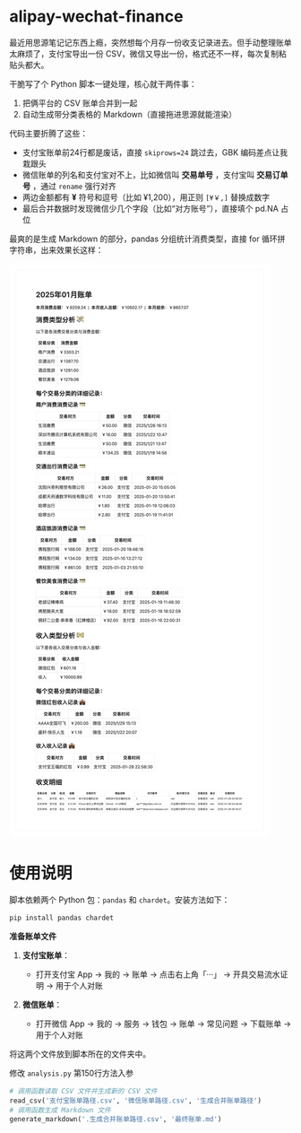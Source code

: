 # alipay-wechat-finance
最近用思源笔记记东西上瘾，突然想每个月存一份收支记录进去。但手动整理账单太麻烦了，支付宝导出一份 CSV，微信又导出一份，格式还不一样，每次复制粘贴头都大。

干脆写了个 Python 脚本一键处理，核心就干两件事：  
1. 把俩平台的 CSV 账单合并到一起
2. 自动生成带分类表格的 Markdown（直接拖进思源就能渲染）

代码主要折腾了这些：  
- 支付宝账单前24行都是废话，直接 `skiprows=24` 跳过去，GBK 编码差点让我栽跟头
- 微信账单的列名和支付宝对不上，比如微信叫 **交易单号** ，支付宝叫 **交易订单号** ，通过 `rename` 强行对齐
- 两边金额都有 **¥** 符号和逗号（比如 ¥1,200），用正则 `[¥￥,]` 替换成数字
- 最后合并数据时发现微信少几个字段（比如“对方账号”），直接填个 pd.NA 占位

最爽的是生成 Markdown 的部分，pandas 分组统计消费类型，直接 for 循环拼字符串，出来效果长这样：

![生成样式示例，数据内容随机生成](/doc/demo.png#pic_center)

# 使用说明
脚本依赖两个 Python 包：`pandas` 和 `chardet`。安装方法如下：  

```bash
pip install pandas chardet
```

**准备账单文件**

1. **支付宝账单**：  
   - 打开支付宝 App → 我的 → 账单 → 点击右上角「···」 → 开具交易流水证明 → 用于个人对账

2. **微信账单**：  
   - 打开微信 App → 我的 → 服务 → 钱包 → 账单 → 常见问题 → 下载账单 → 用于个人对账

将这两个文件放到脚本所在的文件夹中。

修改 `analysis.py` 第150行方法入参
```python
# 调用函数读取 CSV 文件并生成新的 CSV 文件
read_csv('支付宝账单路径.csv', '微信账单路径.csv', '生成合并账单路径')
# 调用函数生成 Markdown 文件
generate_markdown('.生成合并账单路径.csv', '最终账单.md')
```
